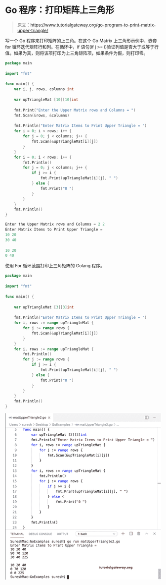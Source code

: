 # Go 程序：打印矩阵上三角形

> 原文：<https://www.tutorialgateway.org/go-program-to-print-matrix-upper-triangle/>

写一个 Go 程序来打印矩阵的上三角。在这个 Go Matrix 上三角形示例中，嵌套 for 循环迭代矩阵行和列。在循环中，if 语句(if j >= i)验证列值是否大于或等于行值。如果为真，则将该项打印为上三角矩阵项，如果条件为假，则打印零。

```go
package main

import "fmt"

func main() {
    var i, j, rows, columns int

    var upTriangleMat [10][10]int

    fmt.Print("Enter the Upper Matrix rows and Columns = ")
    fmt.Scan(&rows, &columns)

    fmt.Println("Enter Matrix Items to Print Upper Triangle = ")
    for i = 0; i < rows; i++ {
        for j = 0; j < columns; j++ {
            fmt.Scan(&upTriangleMat[i][j])
        }
    }
    for i = 0; i < rows; i++ {
        fmt.Println()
        for j = 0; j < columns; j++ {
            if j >= i {
                fmt.Print(upTriangleMat[i][j], " ")
            } else {
                fmt.Print("0 ")
            }
        }
    }
    fmt.Println()
}
```

```go
Enter the Upper Matrix rows and Columns = 2 2
Enter Matrix Items to Print Upper Triangle = 
10 20
30 40

10 20 
0 40 
```

使用 For 循环范围打印上三角矩阵的 Golang 程序。

```go
package main

import "fmt"

func main() {

    var upTriangleMat [3][3]int

    fmt.Println("Enter Matrix Items to Print Upper Triangle = ")
    for i, rows := range upTriangleMat {
        for j := range rows {
            fmt.Scan(&upTriangleMat[i][j])
        }
    }
    for i, rows := range upTriangleMat {
        fmt.Println()
        for j := range rows {
            if j >= i {
                fmt.Print(upTriangleMat[i][j], " ")
            } else {
                fmt.Print("0 ")
            }
        }
    }
    fmt.Println()
}
```

![Golang Program to Print Upper Triangle of a Matrix 2](img/893218ba204cd1a9d1329eee2f6ffc1b.png)
